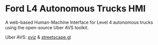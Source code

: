 # Ford L4 Autonomous Trucks HMI
A web-based Human-Machine Interface for Level 4 autonomous trucks using the open-source Uber AVS toolkit.

Uber AVS: [xviz](https://github.com/uber/xviz) & [streetscape.gl](https://github.com/uber/streetscape.gl)


